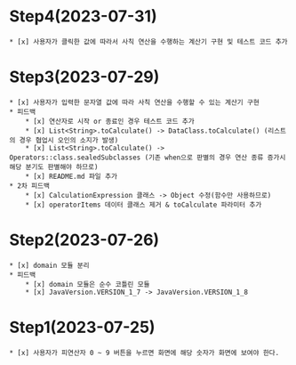 # Step4(2023-07-31) #
    * [x] 사용자가 클릭한 값에 따라서 사칙 연산을 수행하는 계산기 구현 및 테스트 코드 추가

# Step3(2023-07-29) #
    * [x] 사용자가 입력한 문자열 값에 따라 사칙 연산을 수행할 수 있는 계산기 구현
    * 피드백
        * [x] 연산자로 시작 or 종료인 경우 테스트 코드 추가
        * [x] List<String>.toCalculate() -> DataClass.toCalculate() (리스트의 경우 협업시 오인의 소지가 발생)
        * [x] List<String>.toCalculate() -> Operators::class.sealedSubclasses (기존 when으로 판별의 경우 연산 종류 증가시 해당 분기도 판별해야 하므로)
        * [x] README.md 파일 추가
    * 2차 피드백
        * [x] CalculationExpression 클래스 -> Object 수정(함수만 사용하므로)
        * [x] operatorItems 데이터 클래스 제거 & toCalculate 파라미터 추가


# Step2(2023-07-26) #
    * [x] domain 모듈 분리
    * 피드백
        * [x] domain 모듈은 순수 코틀린 모듈
        * [x] JavaVersion.VERSION_1_7 -> JavaVersion.VERSION_1_8

# Step1(2023-07-25) #
    * [x] 사용자가 피연산자 0 ~ 9 버튼을 누르면 화면에 해당 숫자가 화면에 보여야 한다.


